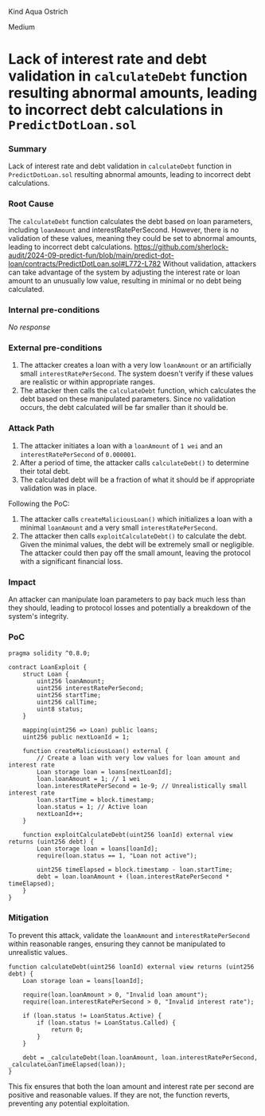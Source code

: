Kind Aqua Ostrich

Medium

# Lack of interest rate and debt validation in `calculateDebt` function resulting abnormal amounts, leading to incorrect debt calculations in `PredictDotLoan.sol`

### Summary

Lack of interest rate and debt validation in `calculateDebt` function in `PredictDotLoan.sol` resulting abnormal amounts, leading to incorrect debt calculations.

### Root Cause

The `calculateDebt` function calculates the debt based on loan parameters, including `loanAmount` and interestRatePerSecond. However, there is no validation of these values, meaning they could be set to abnormal amounts, leading to incorrect debt calculations.
https://github.com/sherlock-audit/2024-09-predict-fun/blob/main/predict-dot-loan/contracts/PredictDotLoan.sol#L772-L782
Without validation, attackers can take advantage of the system by adjusting the interest rate or loan amount to an unusually low value, resulting in minimal or no debt being calculated.

### Internal pre-conditions

_No response_

### External pre-conditions

1. The attacker creates a loan with a very low `loanAmount` or an artificially small `interestRatePerSecond`. The system doesn't verify if these values are realistic or within appropriate ranges.
2. The attacker then calls the `calculateDebt` function, which calculates the debt based on these manipulated parameters. Since no validation occurs, the debt calculated will be far smaller than it should be.

### Attack Path

1. The attacker initiates a loan with a `loanAmount` of `1 wei` and an `interestRatePerSecond` of `0.000001`.
2. After a period of time, the attacker calls `calculateDebt()` to determine their total debt.
3. The calculated debt will be a fraction of what it should be if appropriate validation was in place.

Following the PoC:
1. The attacker calls `createMaliciousLoan()` which initializes a loan with a minimal `loanAmount` and a very small `interestRatePerSecond`.
2. The attacker then calls `exploitCalculateDebt()` to calculate the debt. Given the minimal values, the debt will be extremely small or negligible. The attacker could then pay off the small amount, leaving the protocol with a significant financial loss.

### Impact

An attacker can manipulate loan parameters to pay back much less than they should, leading to protocol losses and potentially a breakdown of the system's integrity.

### PoC

```solidity
pragma solidity ^0.8.0;

contract LoanExploit {
    struct Loan {
        uint256 loanAmount;
        uint256 interestRatePerSecond;
        uint256 startTime;
        uint256 callTime;
        uint8 status;
    }

    mapping(uint256 => Loan) public loans;
    uint256 public nextLoanId = 1;

    function createMaliciousLoan() external {
        // Create a loan with very low values for loan amount and interest rate
        Loan storage loan = loans[nextLoanId];
        loan.loanAmount = 1; // 1 wei
        loan.interestRatePerSecond = 1e-9; // Unrealistically small interest rate
        loan.startTime = block.timestamp;
        loan.status = 1; // Active loan
        nextLoanId++;
    }

    function exploitCalculateDebt(uint256 loanId) external view returns (uint256 debt) {
        Loan storage loan = loans[loanId];
        require(loan.status == 1, "Loan not active");

        uint256 timeElapsed = block.timestamp - loan.startTime;
        debt = loan.loanAmount + (loan.interestRatePerSecond * timeElapsed);
    }
}
```

### Mitigation

To prevent this attack, validate the `loanAmount` and `interestRatePerSecond` within reasonable ranges, ensuring they cannot be manipulated to unrealistic values.
```solidity
function calculateDebt(uint256 loanId) external view returns (uint256 debt) {
    Loan storage loan = loans[loanId];

    require(loan.loanAmount > 0, "Invalid loan amount");
    require(loan.interestRatePerSecond > 0, "Invalid interest rate");

    if (loan.status != LoanStatus.Active) {
        if (loan.status != LoanStatus.Called) {
            return 0;
        }
    }

    debt = _calculateDebt(loan.loanAmount, loan.interestRatePerSecond, _calculateLoanTimeElapsed(loan));
}
```
This fix ensures that both the loan amount and interest rate per second are positive and reasonable values. If they are not, the function reverts, preventing any potential exploitation.